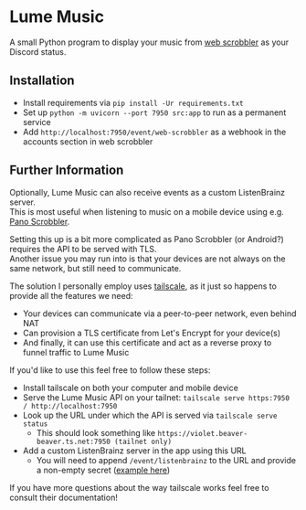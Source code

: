Lume Music
==========

A small Python program to display your music from [web scrobbler](https://github.com/web-scrobbler/web-scrobbler) as your Discord status.

Installation
------------

- Install requirements via `pip install -Ur requirements.txt`
- Set up `python -m uvicorn --port 7950 src:app` to run as a permanent service
- Add `http://localhost:7950/event/web-scrobbler` as a webhook in the accounts section in web scrobbler

Further Information
-------------------

Optionally, Lume Music can also receive events as a custom ListenBrainz server.  
This is most useful when listening to music on a mobile device using e.g. [Pano Scrobbler](https://play.google.com/store/apps/details?id=com.arn.scrobble).

Setting this up is a bit more complicated as Pano Scrobbler (or Android?) requires the API to be served with TLS.  
Another issue you may run into is that your devices are not always on the same network, but still need to communicate.

The solution I personally employ uses [tailscale](https://tailscale.com), as it just so happens to provide all the features we need:
- Your devices can communicate via a peer-to-peer network, even behind NAT
- Can provision a TLS certificate from Let's Encrypt for your device(s)
- And finally, it can use this certificate and act as a reverse proxy to funnel traffic to Lume Music

If you'd like to use this feel free to follow these steps:

- Install tailscale on both your computer and mobile device
- Serve the Lume Music API on your tailnet: `tailscale serve https:7950 / http://localhost:7950`
- Look up the URL under which the API is served via `tailscale serve status`
  - This should look something like `https://violet.beaver-beaver.ts.net:7950 (tailnet only)`
- Add a custom ListenBrainz server in the app using this URL
  - You will need to append `/event/listenbrainz` to the URL and provide a non-empty secret ([example here](https://files.lostluma.net/GTD7J4.png))

If you have more questions about the way tailscale works feel free to consult their documentation!
